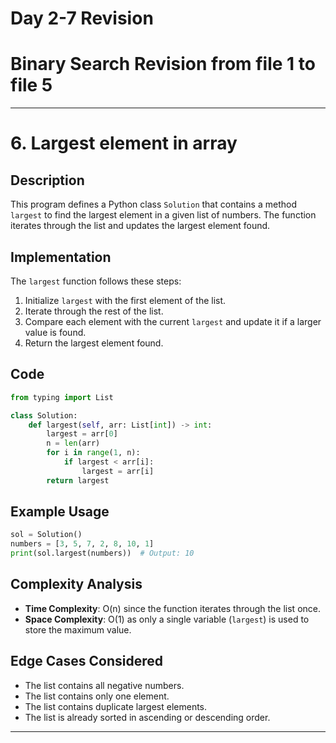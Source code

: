 # Day 2-7 Revision
# Binary Search Revision from file 1 to file 5
--------------------------------------------------------------------------------------
# 6. Largest element in array
## Description
This program defines a Python class `Solution` that contains a method `largest` to find the largest element in a given list of numbers. The function iterates through the list and updates the largest element found.

## Implementation
The `largest` function follows these steps:
1. Initialize `largest` with the first element of the list.
2. Iterate through the rest of the list.
3. Compare each element with the current `largest` and update it if a larger value is found.
4. Return the largest element found.

## Code
```python
from typing import List

class Solution:
    def largest(self, arr: List[int]) -> int:
        largest = arr[0]
        n = len(arr)
        for i in range(1, n):
            if largest < arr[i]:
                largest = arr[i]
        return largest
```

## Example Usage
```python
sol = Solution()
numbers = [3, 5, 7, 2, 8, 10, 1]
print(sol.largest(numbers))  # Output: 10
```

## Complexity Analysis
- **Time Complexity**: O(n) since the function iterates through the list once.
- **Space Complexity**: O(1) as only a single variable (`largest`) is used to store the maximum value.

## Edge Cases Considered
- The list contains all negative numbers.
- The list contains only one element.
- The list contains duplicate largest elements.
- The list is already sorted in ascending or descending order.
--------------------------------------------------------------------------------------